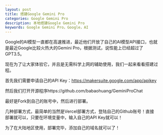 ```yaml
---
layout: post
title: 搭建Google Gemini Pro
categories: Google Gemini Pro  
description: 本地搭建Google Gemini Pro
keywords: Google Gemini Pro，Google，AI
---
```


Google的AI模型一直都在高速推进，最近他们开放了自己的AI模型API接口，也就是最近Google比较火热大的Gemini Pro，根据测试，说性能上已经超过了GPT3.5。

现在为了让大家体验它，并且是无需科学上网的辅助使用，我们一起来看看搭建过程。

首先我们需要申请自己的API Key：https://makersuite.google.com/app/apikey

然后我们打开开源程序https://github.com/babaohuang/GeminiProChat

最好是Fork到自己的账号中，然后进行部署。

几种部署方式，最简单的当然是Vercel部署方式，登陆自己的Github账号！直接部署就可以，只要在环境变量中，输入自己的API Key就可以！

为了在大陆地区使用，部署完毕，添加自己的域名就可以了！


